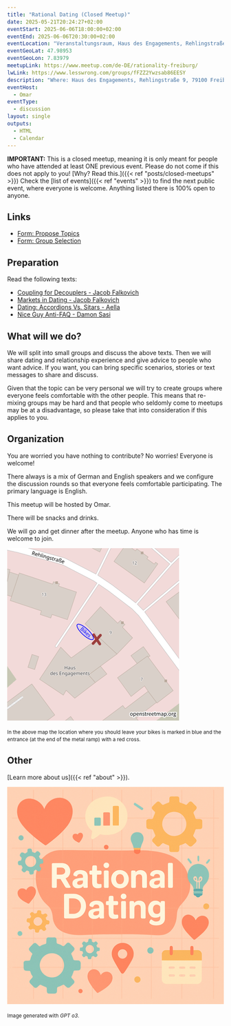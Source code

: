```yaml
---
title: "Rational Dating (Closed Meetup)"
date: 2025-05-21T20:24:27+02:00
eventStart: 2025-06-06T18:00:00+02:00
eventEnd: 2025-06-06T20:30:00+02:00
eventLocation: "Veranstaltungsraum, Haus des Engagements, Rehlingstraße 9, 79100 Freiburg"
eventGeoLat: 47.98953
eventGeoLon: 7.83979
meetupLink: https://www.meetup.com/de-DE/rationality-freiburg/
lwLink: https://www.lesswrong.com/groups/fFZZ2Ywzsab86EESY
description: "Where: Haus des Engagements, Rehlingstraße 9, 79100 Freiburg. When: Friday, June 6th 2025 at 18:00 hours CEST."
eventHost:
  - Omar
eventType:
  - discussion
layout: single
outputs:
  - HTML
  - Calendar
---
```


**IMPORTANT:** This is a closed meetup, meaning it is only meant for people who
have attended at least ONE previous event. Please do not come if this does not
apply to you! [Why? Read this.]({{< ref "posts/closed-meetups" >}}) Check the
[list of events]({{< ref "events" >}}) to find the next public event, where
everyone is welcome. Anything listed there is 100% open to anyone.


## Links

* [Form: Propose Topics](https://forms.gle/fjtRhi74i62NUPdh9)
* [Form: Group Selection](https://forms.gle/Yys2p1DmxAGJVcHb6)


## Preparation

Read the following texts:

* [Coupling for Decouplers - Jacob Falkovich](https://www.secondperson.dating/p/decouplers)
* [Markets in Dating - Jacob Falkovich](https://www.secondperson.dating/p/markets-in-dating)
* [Dating: Accordions Vs. Sitars - Aella](https://knowingless.com/2017/10/21/dating-accordions-vs-sitars/)
* [Nice Guy Anti-FAQ - Damon Sasi](https://daystareld.com/nice-guy-anti-faq/)


## What will we do?

We will split into small groups and discuss the above texts. Then we will share
dating and relationship experience and give advice to people who want advice.
If you want, you can bring specific scenarios, stories or text messages to
share and discuss.

Given that the topic can be very personal we will try to create groups where
everyone feels comfortable with the other people. This means that re-mixing groups
may be hard and that people who seldomly come to meetups may be at a
disadvantage, so please take that into consideration if this applies to you.


## Organization

You are worried you have nothing to contribute? No worries! Everyone is
welcome!

There always is a mix of German and English speakers and we configure the
discussion rounds so that everyone feels comfortable participating. The primary
language is English.

This meetup will be hosted by Omar.

There will be snacks and drinks.

We will go and get dinner after the meetup. Anyone who has time is welcome to
join.

![Location (Veranstaltungsraum, Haus des Engagements)](/images/hde-new-building-2.png)

<small>In the above map the location where you should leave your bikes is marked
in blue and the entrance (at the end of the metal ramp) with a red cross.</small>


## Other

[Learn more about us]({{< ref "about" >}}).

![Rational Dating](cover.png "Rational Dating")

<small>Image generated with _GPT o3_.</small>
